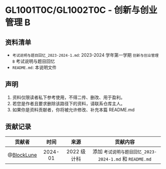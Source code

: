 # GL1001T0C/GL1002T0C - 创新与创业管理 B

## 资料清单

- `考试说明与题目回忆_2023-2024-1.md`: 2023-2024 学年第一学期 `创新与创业管理 B` 考试说明与题目回忆
- `README.md`: 本说明文件

## 声明

1. 资料仅限读者私下参考使用，不得二传、删改、用于盈利。
2. 若您是作者且要求删除该路径下的资料，请联系仓库主人。
3. 如果你是资料贡献者，你将被允许修改、补充本篇 README.md

## 贡献记录

|                   贡献者                   |  时间   |    来源     |                        贡献内容                         |
| :----------------------------------------: | :-----: | :---------: | :-----------------------------------------------------: |
| @[BlockLune](https://github.com/BlockLune) | 2024-01 | 2022 级计科 | 添加 `考试说明与题目回忆_2023-2024-1.md` 和 `README.md` |
